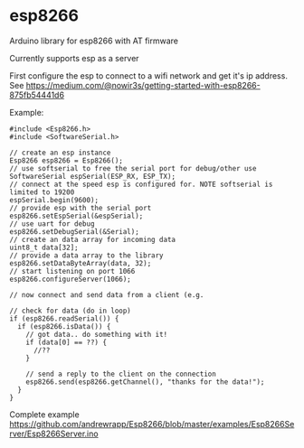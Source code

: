# esp8266
Arduino library for esp8266 with AT firmware

Currently supports esp as a server

First configure the esp to connect to a wifi network and get it's ip address. See https://medium.com/@nowir3s/getting-started-with-esp8266-875fb54441d6

Example:

```
#include <Esp8266.h>
#include <SoftwareSerial.h>

// create an esp instance
Esp8266 esp8266 = Esp8266();
// use softserial to free the serial port for debug/other use
SoftwareSerial espSerial(ESP_RX, ESP_TX);
// connect at the speed esp is configured for. NOTE softserial is limited to 19200
espSerial.begin(9600);
// provide esp with the serial port
esp8266.setEspSerial(&espSerial);  
// use uart for debug
esp8266.setDebugSerial(&Serial);
// create an data array for incoming data
uint8_t data[32];
// provide a data array to the library
esp8266.setDataByteArray(data, 32);
// start listening on port 1066
esp8266.configureServer(1066);

// now connect and send data from a client (e.g. 

// check for data (do in loop)
if (esp8266.readSerial()) {
  if (esp8266.isData()) {  
    // got data.. do something with it!
    if (data[0] == ??) {
      //??
    }
    
    // send a reply to the client on the connection
    esp8266.send(esp8266.getChannel(), "thanks for the data!");
  }
}
```

Complete example https://github.com/andrewrapp/Esp8266/blob/master/examples/Esp8266Server/Esp8266Server.ino






